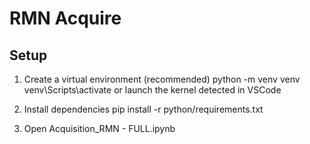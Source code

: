# RMN Acquire

## Setup
1. Create a virtual environment (recommended)
   python -m venv venv
   venv\Scripts\activate or launch the kernel detected in VSCode

2. Install dependencies
   pip install -r python/requirements.txt

3. Open Acquisition_RMN - FULL.ipynb
